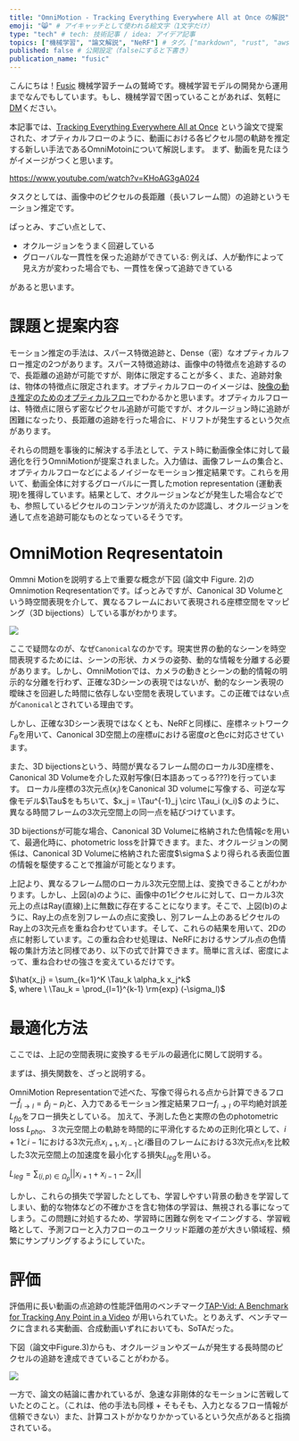 ```yaml
---
title: "OmniMotion - Tracking Everything Everywhere All at Once の解説" # 記事のタイトル
emoji: "😸" # アイキャッチとして使われる絵文字（1文字だけ）
type: "tech" # tech: 技術記事 / idea: アイデア記事
topics: ["機械学習", "論文解説", "NeRF"] # タグ。["markdown", "rust", "aws"]のように指定する
published: false # 公開設定（falseにすると下書き）
publication_name: "fusic"
---
```


こんにちは！[Fusic](https://fusic.co.jp/) 機械学習チームの鷲崎です。機械学習モデルの開発から運用までなんでもしています。もし、機械学習で困っていることがあれば、気軽に[DM](https://twitter.com/kwashizzz)ください。

本記事では、[Tracking Everything Everywhere All at Once](https://arxiv.org/abs/2306.05422) という論文で提案された、オプティカルフローのように、動画における各ピクセル間の軌跡を推定する新しい手法であるOmniMotoinについて解説します。
まず、動画を見たほうがイメージがつくと思います。

https://www.youtube.com/watch?v=KHoAG3gA024

タスクとしては、画像中のピクセルの長距離（長いフレーム間）の追跡というモーション推定です。

ぱっとみ、すごい点として、

- オクルージョンをうまく回避している
- グローバルな一貫性を保った追跡ができている: 例えば、人が動作によって見え方が変わった場合でも、一貫性を保って追跡できている

があると思います。


# 課題と提案内容

モーション推定の手法は、スパース特徴追跡と、Dense（密）なオプティカルフロー推定の2つがあります。スパース特徴追跡は、画像中の特徴点を追跡するので、長距離の追跡が可能ですが、剛体に限定することが多く、また、追跡対象は、物体の特徴点に限定されます。オプティカルフローのイメージは、[映像の動き推定のためのオプティカルフロー](https://jp.mathworks.com/discovery/optical-flow.html)でわかるかと思います。オプティカルフローは、特徴点に限らず密なピクセル追跡が可能ですが、オクルージョン時に追跡が困難になったり、長距離の追跡を行った場合に、ドリフトが発生するという欠点があります。

それらの問題を事後的に解決する手法として、テスト時に動画像全体に対して最適化を行うOmniMotionが提案されました。入力値は、画像フレームの集合と、オプティカルフローなどによるノイジーなモーション推定結果です。これらを用いて、動画全体に対するグローバルに一貫したmotion representation (運動表現)を獲得しています。結果として、オクルージョンなどが発生した場合などでも、参照しているピクセルのコンテンツが消えたのか認識し、オクルージョンを通して点を追跡可能なものとなっているそうです。


# OmniMotion Reqresentatoin

Ommni Motionを説明する上で重要な概念が下図 (論文中 Figure. 2)のOmnimotion Reqresentationです。ぱっとみですが、Canonical 3D Volumeという時空間表現を介して、異なるフレームにおいて表現される座標空間をマッピング（3D bijections）している事がわかります。


![](https://storage.googleapis.com/zenn-user-upload/f373b87633b4-20230612.png)


ここで疑問なのが、なぜ`Canonical`なのかです。現実世界の動的なシーンを時空間表現するためには、シーンの形状、カメラの姿勢、動的な情報を分離する必要があります。しかし、OmniMotionでは、カメラの動きとシーンの動的情報の明示的な分離を行わず、正確な3Dシーンの表現ではないが、動的なシーン表現の曖昧さを回避した時間に依存しない空間を表現しています。この正確ではない点が`Canonical`とされている理由です。

しかし、正確な3Dシーン表現ではなくとも、NeRFと同様に、座標ネットワーク$F_{\theta}$を用いて、Canonical 3D空間上の座標$u$における密度$\sigma$と色$c$に対応させています。


また、3D bijectionsという、時間が異なるフレーム間のローカル3D座標を、Canonical 3D Volumeを介した双射写像(日本語あってっる???)を行っています。 ローカル座標の3次元点($x_i$)をCanonical 3D volumeに写像する、可逆な写像モデル$\Tau$をもちいて、$x_j = \Tau^{-1}_j \circ \Tau_i (x_i)$ のように、異なる時間フレームの3次元空間上の同一点を結びつけています。


3D bijectionsが可能な場合、Canonical 3D Volumeに格納された色情報$c$を用いて、最適化時に、photometric lossを計算できます。また、オクルージョンの関係は、Canonical 3D Volumeに格納された密度$\sigma＄より得られる表面位置の情報を駆使することで推論が可能となります。

上記より、異なるフレーム間のローカル3次元空間上は、変換できることがわかります。しかし、上図(a)のように、画像中の1ピクセルに対して、ローカル3次元上の点はRay(直線)上に無数に存在することになります。そこで、上図(b)のように、Ray上の点を別フレームの点に変換し、別フレーム上のあるピクセルのRay上の3次元点を重ね合わせています。そして、これらの結果を用いて、2Dの点に射影しています。この重ね合わせ処理は、NeRFにおけるサンプル点の色情報の集計方法と同様であり、以下の式で計算できます。簡単に言えば、密度によって、重ね合わせの強さを変えているだけです。

$\hat{x_j} = \sum_{k=1}^K \Tau_k \alpha_k x_j^k$  
$, where \  \Tau_k = \prod_{l=1}^{k-1} \rm{exp} (-\sigma_l)$


# 最適化方法

ここでは、上記の空間表現に変換するモデルの最適化に関して説明する。

まずは、損失関数を、ざっと説明する。

OmniMotion Representationで述べた、写像で得られる点から計算できるフロー$\hat{f}_{i \rightarrow l} = \hat{p}_j - p_i$と、入力であるモーション推定結果フロー$f_{i \rightarrow l}$ の平均絶対誤差$L_{flo}$をフロー損失としている。
加えて、予測した色と実際の色のphotometric loss $L_{pho}$、３次元空間上の軌跡を時間的に平滑化するための正則化項として、$i+1$と$i-1$における3次元点$x_{i+1}, x_{i-1}$と$i$番目のフレームにおける3次元点$x_i$を比較した3次元空間上の加速度を最小化する損失$L_{leg}$を用いる。


$L_{leg} = \sum_{(i, p) \in \Omega_p} ||x_{i+1} + x_{i-1} - 2 x_i ||$

しかし、これらの損失で学習したとしても、学習しやすい背景の動きを学習してしまい、動的な物体などの不確かさを含む物体の学習は、無視される事になってしまう。この問題に対処するため、学習時に困難な例をマイニングする、学習戦略として、予測フローと入力フローのユークリッド距離の差が大きい領域程、頻繁にサンプリングするようにしていた。

# 評価

評価用に長い動画の点追跡の性能評価用のベンチマーク[TAP-Vid: A Benchmark for Tracking Any Point in a Video](https://github.com/deepmind/tapnet) が用いられていた。とりあえず、ベンチマークに含まれる実動画、合成動画いずれにおいても、SoTAだった。

下図（論文中Figure.3)からも、オクルージョンやズームが発生する長時間のピクセルの追跡を達成できていることがわかる。

![](https://storage.googleapis.com/zenn-user-upload/6d7f54f552be-20230612.png)

一方で、論文の結論に書かれているが、急速な非剛体的なモーションに苦戦していたとのこと。（これは、他の手法も同様 + そもそも、入力となるフロー情報が信頼できない）また、計算コストがかなりかかっているという欠点があると指摘されている。
